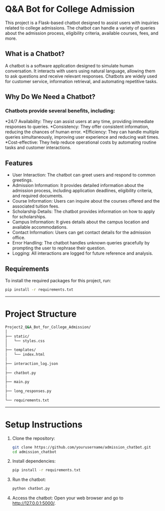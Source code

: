 # Q&A Bot for College Admission

This project is a Flask-based chatbot designed to assist users with inquiries related to college admissions. The chatbot can handle a variety of queries about the admission process, eligibility criteria, available courses, fees, and more.

## What is a Chatbot?

A chatbot is a software application designed to simulate human conversation. It interacts with users using natural language, allowing them to ask questions and receive relevant responses. Chatbots are widely used for customer service, information retrieval, and automating repetitive tasks.

## Why Do We Need a Chatbot?
### Chatbots provide several benefits, including:

*24/7 Availability: They can assist users at any time, providing immediate responses to queries.
*Consistency: They offer consistent information, reducing the chances of human error.
*Efficiency: They can handle multiple queries simultaneously, improving user experience and reducing wait times.
*Cost-effective: They help reduce operational costs by automating routine tasks and customer interactions.

## Features

- User Interaction: The chatbot can greet users and respond to common greetings.
- Admission Information: It provides detailed information about the admission process, including application deadlines, eligibility criteria, and required documents.
- Course Information: Users can inquire about the courses offered and the associated tuition fees.
- Scholarship Details: The chatbot provides information on how to apply for scholarships.
- Campus Information: It gives details about the campus location and available accommodations.
- Contact Information: Users can get contact details for the admission office.
- Error Handling: The chatbot handles unknown queries gracefully by prompting the user to rephrase their question.
- Logging: All interactions are logged for future reference and analysis.

## Requirements

To install the required packages for this project, run:

```bash
pip install -r requirements.txt
```
---------------------------------------------------------------------------

# Project Structure

```bash
Project2_Q&A_Bot_for_College_Admission/
│
├── static/
│   └── styles.css
│
├── templates/
│   └── index.html
│
├── interaction_log.json
│
├── chatbot.py
│
├── main.py
│
├── long_responses.py
│
└── requirements.txt

```
---------------------------------------------------------------------------

# Setup Instructions

1) Clone the repository:
   ```bash
   git clone https://github.com/yourusername/admission_chatbot.git 
   cd admission_chatbot
   ```
2) Install dependencies: 
   ```bash
   pip install -r requirements.txt
    ```  
3) Run the chatbot:
   ```bash
   python chatbot.py
   ```
4) Access the chatbot: 
    Open your web browser and go to http://127.0.0.1:5000/.
   
